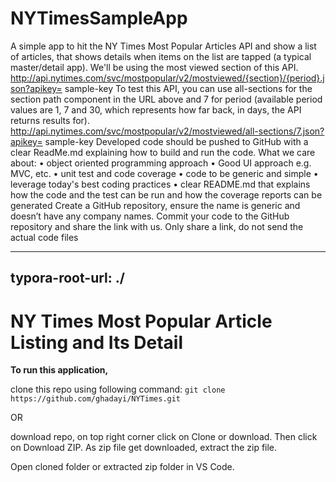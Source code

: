 # NYTimesSampleApp

A simple app to hit the NY Times Most Popular Articles API and show a list of articles, that shows details when items on the list are tapped (a typical master/detail app). We'll be using the most viewed section of this API. http://api.nytimes.com/svc/mostpopular/v2/mostviewed/{section}/{period}.json?apikey= sample-key To test this API, you can use all-sections for the section path component in the URL above and 7 for period (available period values are 1, 7 and 30, which represents how far back, in days, the API returns results for). http://api.nytimes.com/svc/mostpopular/v2/mostviewed/all-sections/7.json?apikey= sample-key Developed code should be pushed to GitHub with a clear ReadMe.md explaining how to build and run the code. What we care about: • object oriented programming approach • Good UI approach e.g. MVC, etc. • unit test and code coverage • code to be generic and simple • leverage today's best coding practices • clear README.md that explains how the code and the test can be run and how the coverage reports can be generated Create a GitHub repository, ensure the name is generic and doesn’t have any company names. Commit your code to the GitHub repository and share the link with us. Only share a link, do not send the actual code files

---

## typora-root-url: ./

# NY Times Most Popular Article Listing and Its Detail

**To run this application,**

clone this repo using following command:
`git clone https://github.com/ghadayi/NYTimes.git`

OR

download repo, on top right corner click on Clone or download. Then click on Download ZIP. As zip file get downloaded, extract the zip file.

Open cloned folder or extracted zip folder in VS Code.
